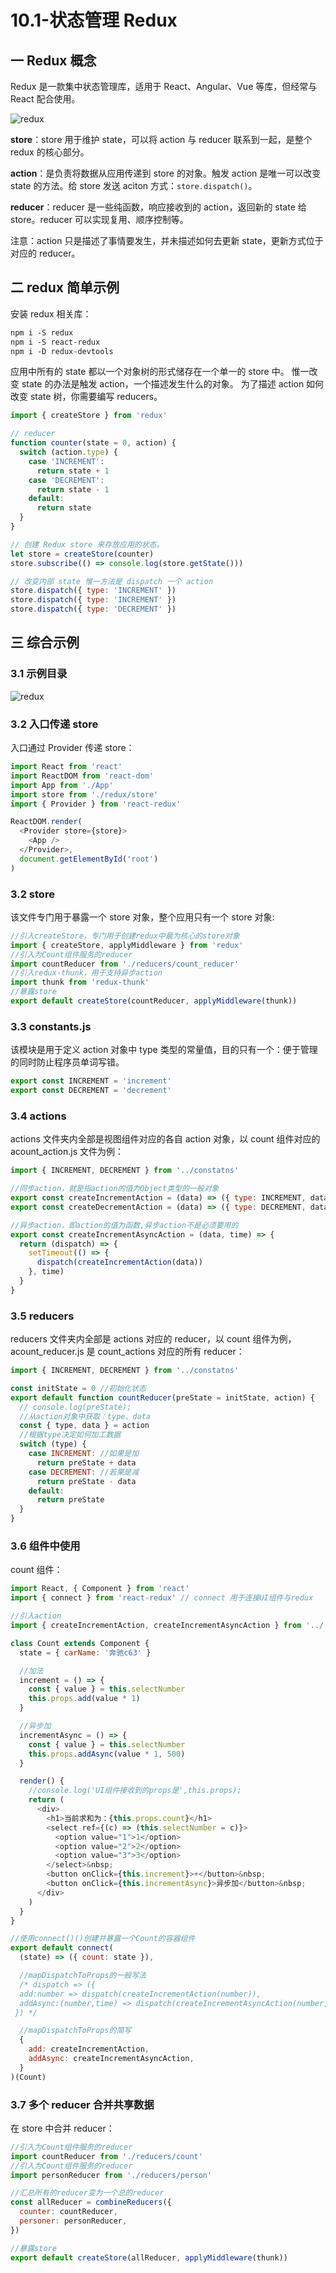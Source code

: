 # 10.1-状态管理 Redux

## 一 Redux 概念

Redux 是一款集中状态管理库，适用于 React、Angular、Vue 等库，但经常与 React 配合使用。

![redux](../../images/mvvm/redux-01.png)

**store**：store 用于维护 state，可以将 action 与 reducer 联系到一起，是整个 redux 的核心部分。

**action**：是负责将数据从应用传递到 store 的对象。触发 action 是唯一可以改变 state 的方法。给 store 发送 aciton 方式：`store.dispatch()`。

**reducer**：reducer 是一些纯函数，响应接收到的 action，返回新的 state 给 store。reducer 可以实现复用、顺序控制等。

注意：action 只是描述了事情要发生，并未描述如何去更新 state，更新方式位于对应的 reducer。

## 二 redux 简单示例

安装 redux 相关库：

```txt
npm i -S redux
npm i -S react-redux
npm i -D redux-devtools
```

应用中所有的 state 都以一个对象树的形式储存在一个单一的 store 中。 惟一改变 state 的办法是触发 action，一个描述发生什么的对象。 为了描述 action 如何改变 state 树，你需要编写 reducers。

```js
import { createStore } from 'redux'

// reducer
function counter(state = 0, action) {
  switch (action.type) {
    case 'INCREMENT':
      return state + 1
    case 'DECREMENT':
      return state - 1
    default:
      return state
  }
}

// 创建 Redux store 来存放应用的状态。
let store = createStore(counter)
store.subscribe(() => console.log(store.getState()))

// 改变内部 state 惟一方法是 dispatch 一个 action
store.dispatch({ type: 'INCREMENT' })
store.dispatch({ type: 'INCREMENT' })
store.dispatch({ type: 'DECREMENT' })
```

## 三 综合示例

### 3.1 示例目录

![redux](../../images/mvvm/redux-02.png)

### 3.2 入口传递 store

入口通过 Provider 传递 store：

```js
import React from 'react'
import ReactDOM from 'react-dom'
import App from './App'
import store from './redux/store'
import { Provider } from 'react-redux'

ReactDOM.render(
  <Provider store={store}>
    <App />
  </Provider>,
  document.getElementById('root')
)
```

### 3.2 store

该文件专门用于暴露一个 store 对象，整个应用只有一个 store 对象:

```js
//引入createStore，专门用于创建redux中最为核心的store对象
import { createStore, applyMiddleware } from 'redux'
//引入为Count组件服务的reducer
import countReducer from './reducers/count_reducer'
//引入redux-thunk，用于支持异步action
import thunk from 'redux-thunk'
//暴露store
export default createStore(countReducer, applyMiddleware(thunk))
```

### 3.3 constants.js

该模块是用于定义 action 对象中 type 类型的常量值，目的只有一个：便于管理的同时防止程序员单词写错。

```js
export const INCREMENT = 'increment'
export const DECREMENT = 'decrement'
```

### 3.4 actions

actions 文件夹内全部是视图组件对应的各自 action 对象，以 count 组件对应的 acount_action.js 文件为例：

```js
import { INCREMENT, DECREMENT } from '../constatns'

//同步action，就是指action的值为Object类型的一般对象
export const createIncrementAction = (data) => ({ type: INCREMENT, data })
export const createDecrementAction = (data) => ({ type: DECREMENT, data })

//异步action，即action的值为函数,异步action不是必须要用的
export const createIncrementAsyncAction = (data, time) => {
  return (dispatch) => {
    setTimeout(() => {
      dispatch(createIncrementAction(data))
    }, time)
  }
}
```

### 3.5 reducers

reducers 文件夹内全部是 actions 对应的 reducer，以 count 组件为例，acount_reducer.js 是 count_actions 对应的所有 reducer：

```js
import { INCREMENT, DECREMENT } from '../constatns'

const initState = 0 //初始化状态
export default function countReducer(preState = initState, action) {
  // console.log(preState);
  //从action对象中获取：type、data
  const { type, data } = action
  //根据type决定如何加工数据
  switch (type) {
    case INCREMENT: //如果是加
      return preState + data
    case DECREMENT: //若果是减
      return preState - data
    default:
      return preState
  }
}
```

### 3.6 组件中使用

count 组件：

```js
import React, { Component } from 'react'
import { connect } from 'react-redux' // connect 用于连接UI组件与redux

//引入action
import { createIncrementAction, createIncrementAsyncAction } from '../../redux/actions/count_action'

class Count extends Component {
  state = { carName: '奔驰c63' }

  //加法
  increment = () => {
    const { value } = this.selectNumber
    this.props.add(value * 1)
  }

  //异步加
  incrementAsync = () => {
    const { value } = this.selectNumber
    this.props.addAsync(value * 1, 500)
  }

  render() {
    //console.log('UI组件接收到的props是',this.props);
    return (
      <div>
        <h1>当前求和为：{this.props.count}</h1>
        <select ref={(c) => (this.selectNumber = c)}>
          <option value="1">1</option>
          <option value="2">2</option>
          <option value="3">3</option>
        </select>&nbsp;
        <button onClick={this.increment}>+</button>&nbsp;
        <button onClick={this.incrementAsync}>异步加</button>&nbsp;
      </div>
    )
  }
}

//使用connect()()创建并暴露一个Count的容器组件
export default connect(
  (state) => ({ count: state }),

  //mapDispatchToProps的一般写法
  /* dispatch => ({
  add:number => dispatch(createIncrementAction(number)),
  addAsync:(number,time) => dispatch(createIncrementAsyncAction(number,time)),
 }) */

  //mapDispatchToProps的简写
  {
    add: createIncrementAction,
    addAsync: createIncrementAsyncAction,
  }
)(Count)
```

### 3.7 多个 reducer 合并共享数据

在 store 中合并 reducer：

```js
//引入为Count组件服务的reducer
import countReducer from './reducers/count'
//引入为Count组件服务的reducer
import personReducer from './reducers/person'

//汇总所有的reducer变为一个总的reducer
const allReducer = combineReducers({
  counter: countReducer,
  personer: personReducer,
})

//暴露store
export default createStore(allReducer, applyMiddleware(thunk))
```
